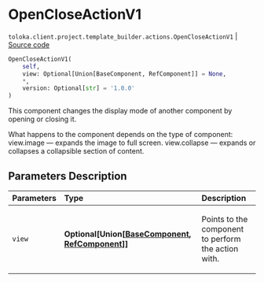 # OpenCloseActionV1
`toloka.client.project.template_builder.actions.OpenCloseActionV1` | [Source code](https://github.com/Toloka/toloka-kit/blob/v1.1.2/src/client/project/template_builder/actions.py#L91)

```python
OpenCloseActionV1(
    self,
    view: Optional[Union[BaseComponent, RefComponent]] = None,
    *,
    version: Optional[str] = '1.0.0'
)
```

This component changes the display mode of another component by opening or closing it.


What happens to the component depends on the type of component:
    view.image — expands the image to full screen.
    view.collapse — expands or collapses a collapsible section of content.

## Parameters Description

| Parameters | Type | Description |
| :----------| :----| :-----------|
`view`|**Optional\[Union\[[BaseComponent](toloka.client.project.template_builder.base.BaseComponent.md), [RefComponent](toloka.client.project.template_builder.base.RefComponent.md)\]\]**|<p>Points to the component to perform the action with.</p>
